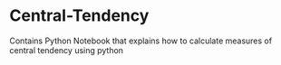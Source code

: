 # Central-Tendency
Contains Python Notebook that explains how to calculate measures of central tendency using python
